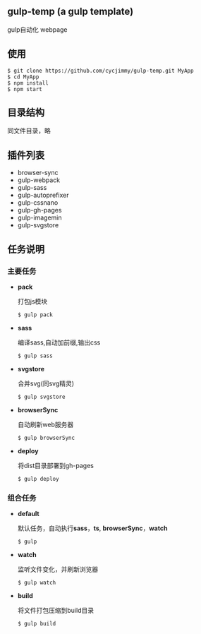 ## gulp-temp (a gulp template)

gulp自动化 webpage

## 使用
```shell
$ git clone https://github.com/cycjimmy/gulp-temp.git MyApp
$ cd MyApp
$ npm install
$ npm start
```

## 目录结构
同文件目录，略

## 插件列表
* browser-sync
* gulp-webpack
* gulp-sass
* gulp-autoprefixer
* gulp-cssnano
* gulp-gh-pages
* gulp-imagemin
* gulp-svgstore

## 任务说明
### 主要任务
* **pack**

    打包js模块
    ```shell
    $ gulp pack
    ```
    
* **sass**

    编译sass,自动加前缀,输出css
    ```shell
    $ gulp sass
    ```

* **svgstore**

    合并svg(同svg精灵)
    ```shell
    $ gulp svgstore
    ```
    
* **browserSync**

    自动刷新web服务器
    ```shell
    $ gulp browserSync
    ```

* **deploy**

    将dist目录部署到gh-pages
    ```shell
    $ gulp deploy
    ```

### 组合任务
* **default**

    默认任务，自动执行**sass**，**ts**, **browserSync**，**watch**
    ```shell
    $ gulp
    ```

* **watch**

    监听文件变化，并刷新浏览器
    ```shell
    $ gulp watch
    ```

* **build**

    将文件打包压缩到build目录
    ```shell
    $ gulp build
    ```    


